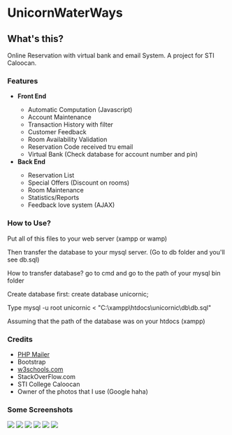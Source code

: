 # UnicornWaterWays

<h2>What's this?</h2>
<p>Online Reservation with virtual bank and email System. A project for STI Caloocan.</p>

<h3>Features</h3>
<ul>
  <li><b>Front End</b></li>
    <ul>
      <li>Automatic Computation (Javascript)</li>
      <li>Account Maintenance</li>
      <li>Transaction History with filter</li>
      <li>Customer Feedback</li>
      <li>Room Availability Validation</li>
      <li>Reservation Code received tru email</li>
      <li>Virtual Bank (Check database for account number and pin)</li>
    </ul>
  <li><b>Back End</b></li>
    <ul>
      <li>Reservation List</li>
      <li>Special Offers (Discount on rooms)</li>
      <li>Room Maintenance</li>
      <li>Statistics/Reports</li>
      <li>Feedback love system (AJAX)</li>
    </ul>
</ul>

<h3>How to Use?</h3>
<p>Put all of this files to your web server (xampp or wamp)</p>
<p>Then transfer the database to your mysql server. (Go to db folder and you'll see db.sql)</p>
<p>How to transfer database? go to cmd and go to the path of your mysql bin folder</p>
<p>Create database first: create database unicornic;</p>
<p>Type mysql -u root unicornic < "C:\xampp\htdocs\unicornic\db\db.sql"</p>
<p>Assuming that the path of the database was on your htdocs (xampp)</p>

<h3>Credits</h3>
<ul>
<li><a href="https://github.com/PHPMailer/PHPMailer">PHP Mailer</a></li>
<li>Bootstrap</li>
<li><a href="http://www.w3schools.com">w3schools.com</a></li>
<li>StackOverFlow.com</li>
<li>STI College Caloocan</li>
<li>Owner of the photos that I use (Google haha)</li>
</ul>

<h3>Some Screenshots</h3>
<img src="http://s8.postimg.org/sx1ihz4sl/homepage.png"></img>
<img src="http://s8.postimg.org/9eg7ubxfp/reservation.png"></img>
<img src="http://s9.postimg.org/rqa7w7vxr/reservation.png"></img>
<img src="http://s7.postimg.org/j4lza55or/reservation.png"></img>
<img src="http://s12.postimg.org/nfvgpfjul/reservation.png"></img>
<img src="http://s22.postimg.org/mdw10grep/reservation.png"></img>
